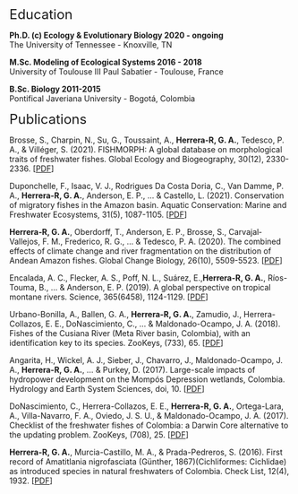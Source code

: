 <font size="5"> Education </font>

**Ph.D. (c) Ecology & Evolutionary Biology 2020 - ongoing**\
  The University of Tennessee - Knoxville, TN

**M.Sc. Modeling of Ecological Systems 2016 - 2018**\
  University of Toulouse III Paul Sabatier - Toulouse, France

**B.Sc. Biology 2011-2015**\
  Pontifical Javeriana University - Bogotá, Colombia

 <font size="5"> Publications </font> 

Brosse, S., Charpin, N., Su, G., Toussaint, A., **Herrera‐R, G. A.**, Tedesco, P. A., & Villéger, S. (2021). FISHMORPH: A global database on morphological traits of freshwater fishes. Global Ecology and Biogeography, 30(12), 2330-2336. [<a id="raw-url" href="https://raw.githubusercontent.com/github-username/project/master/filename">PDF</a>]

Duponchelle, F., Isaac, V. J., Rodrigues Da Costa Doria, C., Van Damme, P. A., **Herrera‐R, G. A.**, Anderson, E. P., ... & Castello, L. (2021). Conservation of migratory fishes in the Amazon basin. Aquatic Conservation: Marine and Freshwater Ecosystems, 31(5), 1087-1105. [<a id="raw-url" href="https://raw.githubusercontent.com/github-username/project/master/filename">PDF</a>]

**Herrera‐R, G. A.**, Oberdorff, T., Anderson, E. P., Brosse, S., Carvajal‐Vallejos, F. M., Frederico, R. G., ... & Tedesco, P. A. (2020). The combined effects of climate change and river fragmentation on the distribution of Andean Amazon fishes. Global Change Biology, 26(10), 5509-5523. [<a id="raw-url" href="https://raw.githubusercontent.com/github-username/project/master/filename">PDF</a>]

Encalada, A. C., Flecker, A. S., Poff, N. L., Suárez, E.,**Herrera-R, G. A.**, Ríos-Touma, B., ... & Anderson, E. P. (2019). A global perspective on tropical montane rivers. Science, 365(6458), 1124-1129. [<a id="raw-url" href="https://raw.githubusercontent.com/github-username/project/master/filename">PDF</a>]

Urbano-Bonilla, A., Ballen, G. A., **Herrera-R, G. A.**, Zamudio, J., Herrera-Collazos, E. E., DoNascimiento, C., ... & Maldonado-Ocampo, J. A. (2018). Fishes of the Cusiana River (Meta River basin, Colombia), with an identification key to its species. ZooKeys, (733), 65. [<a id="raw-url" href="https://raw.githubusercontent.com/github-username/project/master/filename">PDF</a>]

Angarita, H., Wickel, A. J., Sieber, J., Chavarro, J., Maldonado-Ocampo, J. A., **Herrera-R, G. A.**, ... & Purkey, D. (2017). Large-scale impacts of hydropower development on the Mompós Depression wetlands, Colombia. Hydrology and Earth System Sciences, doi, 10. [<a id="raw-url" href="https://raw.githubusercontent.com/github-username/project/master/filename">PDF</a>]

DoNascimiento, C., Herrera-Collazos, E. E., **Herrera-R, G. A.**, Ortega-Lara, A., Villa-Navarro, F. A., Oviedo, J. S. U., & Maldonado-Ocampo, J. A. (2017). Checklist of the freshwater fishes of Colombia: a Darwin Core alternative to the updating problem. ZooKeys, (708), 25. [<a id="raw-url" href="https://raw.githubusercontent.com/github-username/project/master/filename">PDF</a>]

**Herrera-R, G. A.**, Murcia-Castillo, M. A., & Prada-Pedreros, S. (2016). First record of Amatitlania nigrofasciata (Günther, 1867)(Cichliformes: Cichlidae) as introduced species in natural freshwaters of Colombia. Check List, 12(4), 1932. [<a id="raw-url" href="https://raw.githubusercontent.com/github-username/project/master/filename">PDF</a>]




